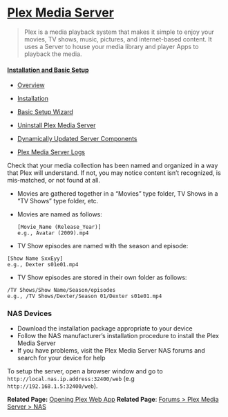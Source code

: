 

# [Plex Media Server](https://support.plex.tv/articles/categories/plex-media-server/)

> Plex is a media playback system that makes it simple to enjoy your movies, TV shows, music, pictures, and internet-based content. It uses a Server to house your media library and player Apps to playback the media.

#### [Installation and Basic Setup](https://support.plex.tv/articles/categories/plex-media-server/installation-and-basic-setup/)

- [Overview](https://support.plex.tv/articles/200380843-overview/)

- [Installation](https://support.plex.tv/articles/200288586-installation/)

- [Basic Setup Wizard](https://support.plex.tv/articles/200288896-basic-setup-wizard/)

- [Uninstall Plex Media Server](https://support.plex.tv/articles/201941078-uninstall-plex-media-server/)

- [Dynamically Updated Server Components](https://support.plex.tv/articles/203088737-dynamically-updated-server-components/)

- [Plex Media Server Logs](https://support.plex.tv/articles/200250417-plex-media-server-log-files/)

  

Check that your media collection has been named and organized in a way that Plex will understand. If not, you may notice content isn’t recognized, is mis-matched, or not found at all.

- Movies are gathered together in a “Movies” type folder, TV Shows in a “TV Shows” type folder, etc.

- Movies are named as follows:

  ```text
  [Movie_Name (Release_Year)]
  e.g., Avatar (2009).mp4
  ```

* TV Show episodes are named with the season and episode:

```
[Show Name SxxEyy]
e.g., Dexter s01e01.mp4
```

* TV Show episodes are stored in their own folder as follows:

```
/TV Shows/Show Name/Season/episodes
e.g., /TV Shows/Dexter/Season 01/Dexter s01e01.mp4
```

### NAS Devices

- Download the installation package appropriate to your device
- Follow the NAS manufacturer’s installation procedure to install the Plex Media Server
- If you have problems, visit the Plex Media Server NAS forums and search for your device for help

To setup the server, open a browser window and go to `http://local.nas.ip.address:32400/web` (e.g `http://192.168.1.5:32400/web`).

**Related Page:** [Opening Plex Web App](https://support.plex.tv/articles/200288666-opening-plex-web-app/)
**Related Page**: [Forums > Plex Media Server > NAS](https://forums.plex.tv/categories/nas)
